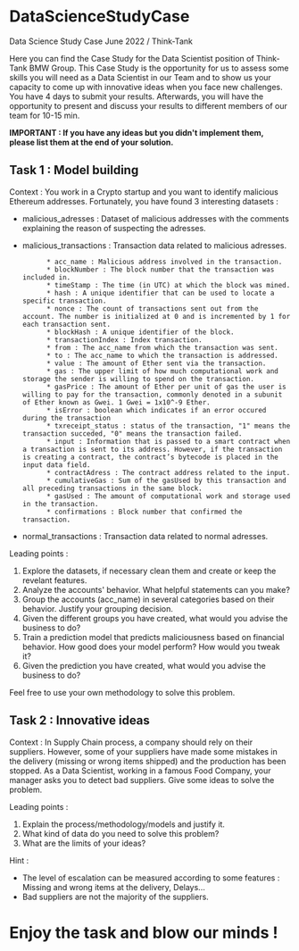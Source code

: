 # DataScienceStudyCase
Data Science Study Case June 2022 / Think-Tank

Here you can find the Case Study for the Data Scientist position of Think-Tank BMW Group. 
This Case Study is the opportunity for us to assess some skills you will need as a Data Scientist in our Team and to show us your capacity to come up with innovative ideas when you face new challenges.
You have 4 days to submit your results. Afterwards, you will have the opportunity to present and discuss your results to different members of our team for 10-15 min.

**IMPORTANT : If you have any ideas but you didn't implement them, please list them at the end of your solution.**


## Task 1 : Model building

Context :  You work in a Crypto startup and you want to identify malicious Ethereum addresses. Fortunately, you have found 3 interesting datasets :

- malicious_adresses : Dataset of malicious addresses with the comments explaining the reason of suspecting the adresses. 
- malicious_transactions : Transaction data related to malicious adresses.

            * acc_name : Malicious address involved in the transaction.
            * blockNumber : The block number that the transaction was included in.
            * timeStamp : The time (in UTC) at which the block was mined.
            * hash : A unique identifier that can be used to locate a specific transaction.
            * nonce : The count of transactions sent out from the account. The number is initialized at 0 and is incremented by 1 for each transaction sent.
            * blockHash : A unique identifier of the block. 
            * transactionIndex : Index transaction.
            * from : The acc_name from which the transaction was sent.
            * to : The acc_name to which the transaction is addressed.
            * value : The amount of Ether sent via the transaction.
            * gas : The upper limit of how much computational work and storage the sender is willing to spend on the transaction.
            * gasPrice : The amount of Ether per unit of gas the user is willing to pay for the transaction, commonly denoted in a subunit of Ether known as Gwei. 1 Gwei = 1x10^-9 Ether.
            * isError : boolean which indicates if an error occured during the transaction
            * txreceipt_status : status of the transaction, "1" means the transaction succeded, "0" means the transaction failed. 
            * input : Information that is passed to a smart contract when a transaction is sent to its address. However, if the transaction is creating a contract, the contract’s bytecode is placed in the input data field.
            * contractAdress : The contract address related to the input.
            * cumulativeGas : Sum of the gasUsed by this transaction and all preceding transactions in the same block.
            * gasUsed : The amount of computational work and storage used in the transaction.
            * confirmations : Block number that confirmed the transaction. 
            
- normal_transactions : Transaction data related to normal adresses.

Leading points :

1) Explore the datasets, if necessary clean them and create or keep the revelant features.
2) Analyze the accounts' behavior. What helpful statements can you make?  
3) Group the accounts (acc_name) in several categories based on their behavior. Justify your grouping decision. 
4) Given the different groups you have created, what would you advise the business to do?  
5) Train a prediction model that predicts maliciousness based on financial behavior. How good does your model perform? How would you tweak it?
4) Given the prediction you have created, what would you advise the business to do?  
 
Feel free to use your own methodology to solve this problem. 


## Task 2 : Innovative ideas

Context : In Supply Chain process, a company should rely on their suppliers. However, some of your suppliers have made some mistakes in the delivery (missing or wrong items shipped) and the production has been stopped. As a Data Scientist, working in a famous Food Company, your manager asks you to detect bad suppliers. Give some ideas to solve the problem. 

Leading points : 

1) Explain the process/methodology/models and justify it.
2) What kind of data do you need to solve this problem? 
3) What are the limits of your ideas?


Hint : 
- The level of escalation can be measured according to some features : Missing and wrong items at the delivery, Delays...
- Bad suppliers are not the majority of the suppliers. 


# Enjoy the task and blow our minds !

